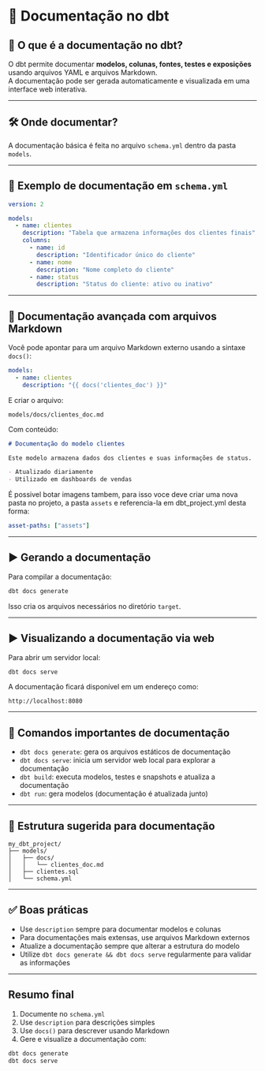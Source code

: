 # 📝 Documentação no dbt

## 📘 O que é a documentação no dbt?

O dbt permite documentar **modelos, colunas, fontes, testes e exposições** usando arquivos YAML e arquivos Markdown.  
A documentação pode ser gerada automaticamente e visualizada em uma interface web interativa.

---

## 🛠 Onde documentar?

A documentação básica é feita no arquivo `schema.yml` dentro da pasta `models`.

---

## 🧩 Exemplo de documentação em `schema.yml`

```yaml
version: 2

models:
  - name: clientes
    description: "Tabela que armazena informações dos clientes finais"
    columns:
      - name: id
        description: "Identificador único do cliente"
      - name: nome
        description: "Nome completo do cliente"
      - name: status
        description: "Status do cliente: ativo ou inativo"
```

---

## 🔗 Documentação avançada com arquivos Markdown

Você pode apontar para um arquivo Markdown externo usando a sintaxe `docs()`:

```yaml
models:
  - name: clientes
    description: "{{ docs('clientes_doc') }}"
```

E criar o arquivo:

```
models/docs/clientes_doc.md
```

Com conteúdo:

```markdown
# Documentação do modelo clientes

Este modelo armazena dados dos clientes e suas informações de status.

- Atualizado diariamente
- Utilizado em dashboards de vendas
```

É possivel botar imagens tambem, para isso voce deve criar uma nova pasta no projeto, a pasta `assets` e referencia-la em dbt_project.yml desta forma:
```yaml
asset-paths: ["assets"]
```

---

## ▶️ Gerando a documentação

Para compilar a documentação:

```bash
dbt docs generate
```

Isso cria os arquivos necessários no diretório `target`.

---

## ▶️ Visualizando a documentação via web

Para abrir um servidor local:

```bash
dbt docs serve
```

A documentação ficará disponível em um endereço como:

```
http://localhost:8080
```

---

## 🔑 Comandos importantes de documentação

- `dbt docs generate`: gera os arquivos estáticos de documentação
- `dbt docs serve`: inicia um servidor web local para explorar a documentação
- `dbt build`: executa modelos, testes e snapshots e atualiza a documentação
- `dbt run`: gera modelos (documentação é atualizada junto)

---

## 📁 Estrutura sugerida para documentação

```
my_dbt_project/
├── models/
│   ├── docs/
│   │   └── clientes_doc.md
│   ├── clientes.sql
│   └── schema.yml
```

---

## ✅ Boas práticas

- Use `description` sempre para documentar modelos e colunas
- Para documentações mais extensas, use arquivos Markdown externos
- Atualize a documentação sempre que alterar a estrutura do modelo
- Utilize `dbt docs generate && dbt docs serve` regularmente para validar as informações

---

## Resumo final

1. Documente no `schema.yml`
2. Use `description` para descrições simples
3. Use `docs()` para descrever usando Markdown
4. Gere e visualize a documentação com:

```bash
dbt docs generate
dbt docs serve
```

